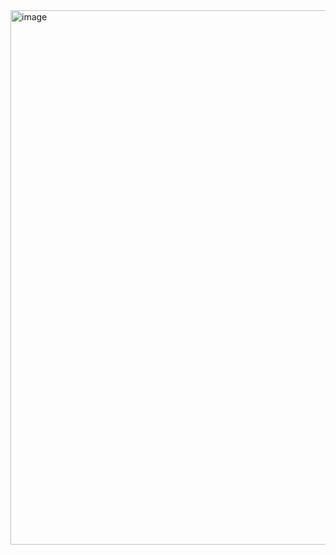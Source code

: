 <img width="1785" height="855" alt="image" src="https://github.com/user-attachments/assets/c32c7846-cf66-4771-b80f-3317e9ecfe79" />
